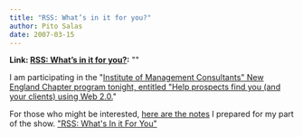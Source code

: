 ```yaml
---
title: "RSS: What’s in it for you?"
author: Pito Salas
date: 2007-03-15
---
```


**Link: [RSS: What’s in it for you?](None):** ""



I am participating in the "[Institute of Management Consultants" New England
Chapter program tonight, entitled "Help prospects find you (and your clients)
using Web 2.0.](<http://www.imcne.org/weekly_updates/wu_07_0314.html#event3>)"

For those who might be interested, [here are the
notes](</stories/rssprez.pdf>) I prepared for my part of the show. ["RSS:
What's In it For You"](</stories/rssprez.pdf>)



